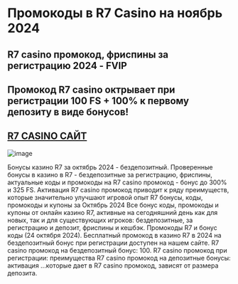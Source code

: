 # Промокоды в R7 Casino на ноябрь 2024

## R7 casino промокод, фриспины за регистрацию 2024 - **FVIP**

## Промокод R7 casino октрывает при регистрации 100 FS + 100% к первому депозиту в виде бонусов!

## [R7 CASINO САЙТ](https://linkcasino.ru/r7_casino)


![image](https://github.com/user-attachments/assets/7b22c91f-b432-4aec-875a-87d3995fcc2f)


Бонусы казино R7 за октябрь 2024 - бездепозитный. Проверенные бонусы в казино в R7 - бездепозитные за регистрацию, фриспины, актуальные коды и промокоды на R7 casino промокод - бонус до 300% и 325 FS. Активация R7 casino промокод приводит к ряду преимуществ, которые значительно улучшают игровой опыт
R7 бонусы, коды, промокоды и купоны за Октябрь 2024 Все бонус коды, промокоды и купоны от онлайн казино R7, активные на сегодняшний день как для новых, так и для существующих игроков: бездепозитные, за регистрацию и депозит, фриспины и кешбэк. Промокоды R7 и бонус коды (24 октября 2024). Бесплатный промокод в казино R7 в 2024 на бездепозитный бонус при регистрации доступен на нашем сайте. R7 casino промокод на бездепозитный бонус: 100. R7 casino промокод при регистрации: преимущества R7 casino промокод на депозитные бонусы: активация ...которые дает в R7 casino промокод, зависят от размера депозита.
